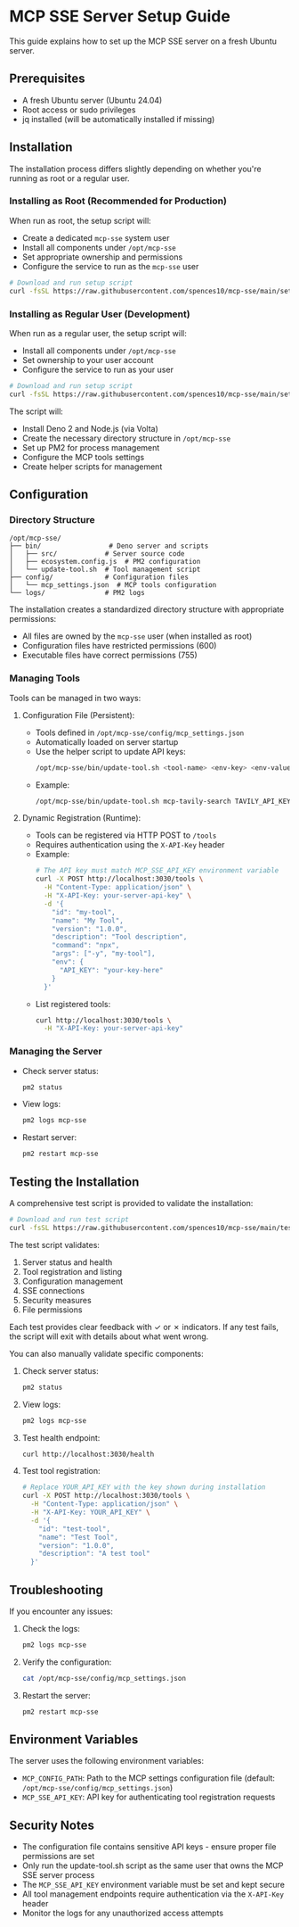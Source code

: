 # MCP SSE Server Setup Guide

This guide explains how to set up the MCP SSE server on a fresh Ubuntu server.

## Prerequisites

- A fresh Ubuntu server (Ubuntu 24.04)
- Root access or sudo privileges
- jq installed (will be automatically installed if missing)

## Installation

The installation process differs slightly depending on whether you're running as root or a regular user.

### Installing as Root (Recommended for Production)

When run as root, the setup script will:
- Create a dedicated `mcp-sse` system user
- Install all components under `/opt/mcp-sse`
- Set appropriate ownership and permissions
- Configure the service to run as the `mcp-sse` user

```bash
# Download and run setup script
curl -fsSL https://raw.githubusercontent.com/spences10/mcp-sse/main/setup.sh | sudo bash
```

### Installing as Regular User (Development)

When run as a regular user, the setup script will:
- Install all components under `/opt/mcp-sse`
- Set ownership to your user account
- Configure the service to run as your user

```bash
# Download and run setup script
curl -fsSL https://raw.githubusercontent.com/spences10/mcp-sse/main/setup.sh | bash
```

The script will:
- Install Deno 2 and Node.js (via Volta)
- Create the necessary directory structure in `/opt/mcp-sse`
- Set up PM2 for process management
- Configure the MCP tools settings
- Create helper scripts for management

## Configuration

### Directory Structure

```
/opt/mcp-sse/
├── bin/                 # Deno server and scripts
│   ├── src/            # Server source code
│   ├── ecosystem.config.js  # PM2 configuration
│   └── update-tool.sh  # Tool management script
├── config/             # Configuration files
│   └── mcp_settings.json  # MCP tools configuration
└── logs/               # PM2 logs
```

The installation creates a standardized directory structure with appropriate permissions:
- All files are owned by the `mcp-sse` user (when installed as root)
- Configuration files have restricted permissions (600)
- Executable files have correct permissions (755)

### Managing Tools

Tools can be managed in two ways:

1. Configuration File (Persistent):
   - Tools defined in `/opt/mcp-sse/config/mcp_settings.json`
   - Automatically loaded on server startup
   - Use the helper script to update API keys:
     ```bash
     /opt/mcp-sse/bin/update-tool.sh <tool-name> <env-key> <env-value>
     ```
   - Example:
     ```bash
     /opt/mcp-sse/bin/update-tool.sh mcp-tavily-search TAVILY_API_KEY your-api-key-here
     ```

2. Dynamic Registration (Runtime):
   - Tools can be registered via HTTP POST to `/tools`
   - Requires authentication using the `X-API-Key` header
   - Example:
     ```bash
     # The API key must match MCP_SSE_API_KEY environment variable
     curl -X POST http://localhost:3030/tools \
       -H "Content-Type: application/json" \
       -H "X-API-Key: your-server-api-key" \
       -d '{
         "id": "my-tool",
         "name": "My Tool",
         "version": "1.0.0",
         "description": "Tool description",
         "command": "npx",
         "args": ["-y", "my-tool"],
         "env": {
           "API_KEY": "your-key-here"
         }
       }'
     ```
   - List registered tools:
     ```bash
     curl http://localhost:3030/tools \
       -H "X-API-Key: your-server-api-key"
     ```

### Managing the Server

- Check server status:
  ```bash
  pm2 status
  ```

- View logs:
  ```bash
  pm2 logs mcp-sse
  ```

- Restart server:
  ```bash
  pm2 restart mcp-sse
  ```

## Testing the Installation

A comprehensive test script is provided to validate the installation:

```bash
# Download and run test script
curl -fsSL https://raw.githubusercontent.com/spences10/mcp-sse/main/test-setup.sh | bash
```

The test script validates:
1. Server status and health
2. Tool registration and listing
3. Configuration management
4. SSE connections
5. Security measures
6. File permissions

Each test provides clear feedback with ✓ or ✗ indicators. If any test fails, the script will exit with details about what went wrong.

You can also manually validate specific components:

1. Check server status:
   ```bash
   pm2 status
   ```

2. View logs:
   ```bash
   pm2 logs mcp-sse
   ```

3. Test health endpoint:
   ```bash
   curl http://localhost:3030/health
   ```

4. Test tool registration:
   ```bash
   # Replace YOUR_API_KEY with the key shown during installation
   curl -X POST http://localhost:3030/tools \
     -H "Content-Type: application/json" \
     -H "X-API-Key: YOUR_API_KEY" \
     -d '{
       "id": "test-tool",
       "name": "Test Tool",
       "version": "1.0.0",
       "description": "A test tool"
     }'
   ```

## Troubleshooting

If you encounter any issues:

1. Check the logs:
   ```bash
   pm2 logs mcp-sse
   ```

2. Verify the configuration:
   ```bash
   cat /opt/mcp-sse/config/mcp_settings.json
   ```

3. Restart the server:
   ```bash
   pm2 restart mcp-sse
   ```

## Environment Variables

The server uses the following environment variables:

- `MCP_CONFIG_PATH`: Path to the MCP settings configuration file (default: `/opt/mcp-sse/config/mcp_settings.json`)
- `MCP_SSE_API_KEY`: API key for authenticating tool registration requests

## Security Notes

- The configuration file contains sensitive API keys - ensure proper file permissions are set
- Only run the update-tool.sh script as the same user that owns the MCP SSE server process
- The `MCP_SSE_API_KEY` environment variable must be set and kept secure
- All tool management endpoints require authentication via the `X-API-Key` header
- Monitor the logs for any unauthorized access attempts
